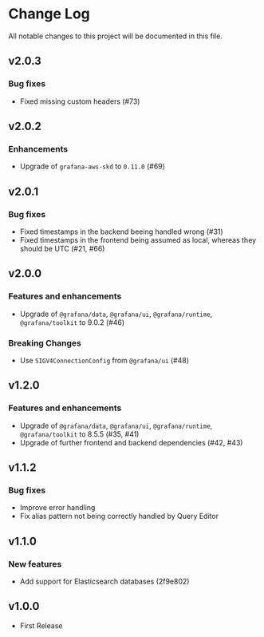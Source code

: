 # Change Log

All notable changes to this project will be documented in this file.

## v2.0.3
### Bug fixes
- Fixed missing custom headers (#73)

## v2.0.2
### Enhancements
- Upgrade of `grafana-aws-skd` to `0.11.0` (#69)

## v2.0.1
### Bug fixes
- Fixed timestamps in the backend beeing handled wrong (#31)
- Fixed timestamps in the frontend being assumed as local, whereas they should be UTC (#21, #66)

## v2.0.0
### Features and enhancements
- Upgrade of `@grafana/data`, `@grafana/ui`, `@grafana/runtime`, `@grafana/toolkit` to 9.0.2 (#46)

### Breaking Changes
- Use `SIGV4ConnectionConfig` from `@grafana/ui` (#48)


## v1.2.0
### Features and enhancements
- Upgrade of `@grafana/data`, `@grafana/ui`, `@grafana/runtime`, `@grafana/toolkit` to 8.5.5 (#35, #41)
- Upgrade of further frontend and backend dependencies (#42, #43)

## v1.1.2
### Bug fixes
- Improve error handling
- Fix alias pattern not being correctly handled by Query Editor

## v1.1.0

### New features

- Add support for Elasticsearch databases (2f9e802)

## v1.0.0

- First Release
